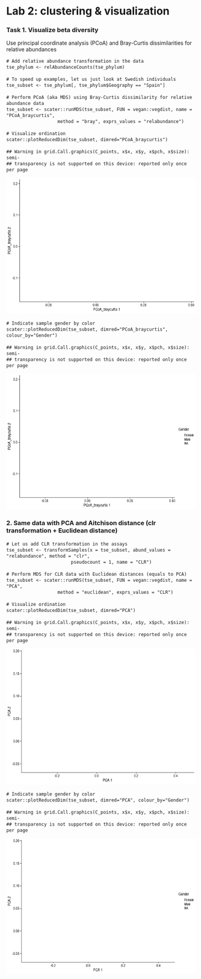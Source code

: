 Lab 2: clustering & visualization
=================================

### Task 1. Visualize beta diversity

Use principal coordinate analysis (PCoA) and Bray-Curtis dissimilarities
for relative abundances

    # Add relative abundance transformation in the data
    tse_phylum <- relAbundanceCounts(tse_phylum)

    # To speed up examples, let us just look at Swedish individuals
    tse_subset <- tse_phylum[, tse_phylum$Geography == "Spain"]

    # Perform PCoA (aka MDS) using Bray-Curtis dissimilarity for relative abundance data
    tse_subset <- scater::runMDS(tse_subset, FUN = vegan::vegdist, name = "PCoA_braycurtis",
                       method = "bray", exprs_values = "relabundance")

    # Visualize ordination
    scater::plotReducedDim(tse_subset, dimred="PCoA_braycurtis")

    ## Warning in grid.Call.graphics(C_points, x$x, x$y, x$pch, x$size): semi-
    ## transparency is not supported on this device: reported only once per page

![](Lab2_solutions_files/figure-markdown_strict/unnamed-chunk-1-1.png)

    # Indicate sample gender by color
    scater::plotReducedDim(tse_subset, dimred="PCoA_braycurtis", colour_by="Gender")

    ## Warning in grid.Call.graphics(C_points, x$x, x$y, x$pch, x$size): semi-
    ## transparency is not supported on this device: reported only once per page

![](Lab2_solutions_files/figure-markdown_strict/unnamed-chunk-1-2.png)

### 2. Same data with PCA and Aitchison distance (clr transformation + Euclidean distance)

    # Let us add CLR transformation in the assays
    tse_subset <- transformSamples(x = tse_subset, abund_values = "relabundance", method = "clr", 
                            pseudocount = 1, name = "CLR")

    # Perform MDS for CLR data with Euclidean distances (equals to PCA)
    tse_subset <- scater::runMDS(tse_subset, FUN = vegan::vegdist, name = "PCA",
                       method = "euclidean", exprs_values = "CLR")

    # Visualize ordination
    scater::plotReducedDim(tse_subset, dimred="PCA")

    ## Warning in grid.Call.graphics(C_points, x$x, x$y, x$pch, x$size): semi-
    ## transparency is not supported on this device: reported only once per page

![](Lab2_solutions_files/figure-markdown_strict/unnamed-chunk-2-1.png)

    # Indicate sample gender by color
    scater::plotReducedDim(tse_subset, dimred="PCA", colour_by="Gender")

    ## Warning in grid.Call.graphics(C_points, x$x, x$y, x$pch, x$size): semi-
    ## transparency is not supported on this device: reported only once per page

![](Lab2_solutions_files/figure-markdown_strict/unnamed-chunk-2-2.png)

